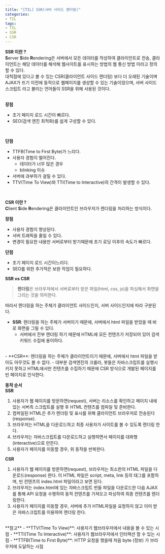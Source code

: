 ```yaml
---
title: "[TIL] SSR(서버 사이드 렌더링)"
categories:
- TIL
tags:
- TIL
- SSR
- CSR
---
```


**SSR 이란 ?**   
**S**erver **S**ide **R**endering은 서버에서 모든 데이터를 작성하여 클라이언트로 전송, 클라이언트는 해당 데이터를 해석해 웹사이트를 표시하는 방법의 웹 통신 방법 이라고 정의할 수 있다.   
대척점에 있다고 볼 수 있는 CSR(클라이언트 사이드 렌더링) 보다 더 오래된 기술이며 AJAX가 뜨기 이전에 동적으로 웹페이지를 생성할 수 있는 기술이었으며, 서버 사이드 스크립트 라고 불리는 언어들이 SSR을 위해 사용된 것이다.   
<br/>

**장점**   
- 초기 페이지 로드 시간이 빠르다.
- SEO(검색 엔진 최적화)를 쉽게 구성할 수 있다.
<br/>

**단점**   
- TTFB(Time to First Byte)가 느리다.
- 사용자 경험이 떨어진다.
	- 데이터가 너무 많은 경우
	- blinking 이슈
- 서버에 과부하가 걸릴 수 있다. 
-  TTV(Time To View)와 TTI(Time to Interactive)의 간격이 발생할 수 있다.   
<br/>

**CSR 이란 ?**   
**C**lient **S**ide **R**endering은 클라이언트인 브라우저가 렌더링을 처리하는 방식이다.
<br/>

**장점**   
- 사용자 경험이 향상된다.
- 서버 트래픽을 줄일 수 있다. 
- 변경이 필요한 내용만 서버로부터 받기때문에 초기 로딩 이후의 속도가 빠르다.  

**단점**   
- 초기 페이지 로드 시간이느리다.
- SEO를 위한 추가적은 보완 작업이 필요하다.

**SSR vs CSR**   
> **렌더링**은 브라우저에서 서버로부터 받은 파일(html, css, js)을 파싱해서 화면을 그리는 것을 의미한다.   

따라서 렌더링을 하는 주체가 클라이언트 사이드인지, 서버 사이드인지에 따라 구분된다.   
- **SSR**: 렌더링을 하는 주체가 서버이기 때문에, 서버에서 html 파일을 받았을 때 바로 화면을 그릴 수 있다.
	- 서버에서 전부 렌더링 하기 때문에 HTML에 모든 컨텐츠가 저장되어 있어 검색 키워드 수집에 용이하다.   

<br/>
- **CSR**: 렌더링을 하는 주체가 클라이언트이기 때문에, 서버에서 html 파일을 받아도 아무것도 볼 수 없다.
	- 대부분 검색엔진의 크롤러, 봇들은 자바스크립트를 실행시키지 못하고 HTML에서만 컨텐츠를 수집하기 때문에 CSR 방식으로 개발된 페이지를 빈 페이지로 인식한다.   
<br/>

**동작 순서**   
**SSR**   
1. 사용자가 웹 페이지를 방문하면(request), 서버는 리소스를 확인하고 페이지 내에 있는 서버측 스크립트를 실행 후 HTML 컨텐츠를 컴파일 및 준비한다.   
2. 컴파일된 HTML은 추가 렌더링 및 표시를 위해 클라이언트 브라우저로 전송된다(response).   
3. 브라우저는 HTML을 다운로드하고 최종 사용자가 사이트를 볼 수 있도록 렌더링 한다.   
4. 브라우저는 자바스크립트를 다운로드하고 실행하면서 페이지를 대화형(interactive)으로 만든다.   
5. 사용자가 페이지를 이동할 경우, 위 동작을 반복한다.   

**CSR**   
1. 사용자가 웹 페이지를 방문하면(request), 브라우저는 최소한의 HTML 파일을 다운로드(response) 한다. 이 HTML 파일은 script, meta, link 등의 태그를 포함하며, 빈 컨텐츠의 index.html 파일이라고 보면 된다.
2. 브라우저는 index.html에 있는 자바스크립트 번들 파일을 다운로드한 다음 AJAX를 통해 API 요청을 수행하여 동적 컨텐츠를 가져오고 파싱하여 최종 컨텐츠를 렌더링한다.
3. 사용자가 페이지를 이동할 경우, 서버에 추가 HTML파일을 요청하지 않고 이미 받은 자바스크립트를 이용하여 렌더링 한다.

<br/>
**참고**   
- **TTV(Time To View)**: 사용자가 웹브라우저에서 내용을 볼 수 있는 시점
- **TTI(Time To Interactive)**: 사용자가 웹브라우저에서 인터랙션 할 수 있는 시점
- **TTFB(Time to First Byte)**: HTTP 요청을 했을때 처음 byte (정보) 가 브라우저에 도달하는 시점
